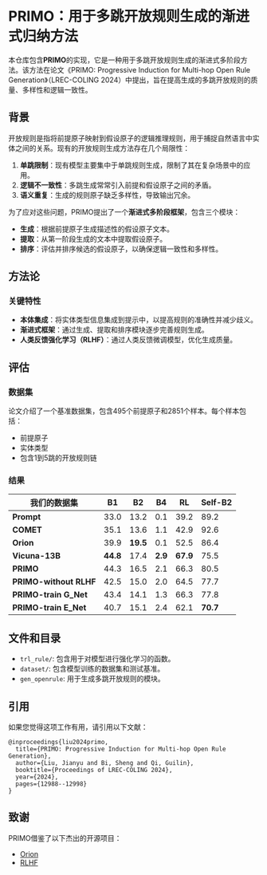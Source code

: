 # PRIMO：用于多跳开放规则生成的渐进式归纳方法

本仓库包含**PRIMO**的实现，它是一种用于多跳开放规则生成的渐进式多阶段方法。该方法在论文《PRIMO: Progressive Induction for Multi-hop Open Rule Generation》（LREC-COLING 2024）中提出，旨在提高生成的多跳开放规则的质量、多样性和逻辑一致性。

## 背景

开放规则是指将前提原子映射到假设原子的逻辑推理规则，用于捕捉自然语言中实体之间的关系。现有的开放规则生成方法存在几个局限性：
1. **单跳限制**：现有模型主要集中于单跳规则生成，限制了其在复杂场景中的应用。
2. **逻辑不一致性**：多跳生成常常引入前提和假设原子之间的矛盾。
3. **语义重复**：生成的规则原子缺乏多样性，导致输出冗余。

为了应对这些问题，PRIMO提出了一个**渐进式多阶段框架**，包含三个模块：
- **生成**：根据前提原子生成描述性的假设原子文本。
- **提取**：从第一阶段生成的文本中提取假设原子。
- **排序**：评估并排序候选的假设原子，以确保逻辑一致性和多样性。

## 方法论

### 关键特性
- **本体集成**：将实体类型信息集成到提示中，以提高规则的准确性并减少歧义。
- **渐进式框架**：通过生成、提取和排序模块逐步完善规则生成。
- **人类反馈强化学习（RLHF）**：通过人类反馈微调模型，优化生成质量。

## 评估

### 数据集
论文介绍了一个基准数据集，包含495个前提原子和2851个样本。每个样本包括：
- 前提原子
- 实体类型
- 包含1到5跳的开放规则链

### 结果
| 我们的数据集             | B1   | B2   | B4   | RL   | Self-B2 |
|-------------------------|------|------|------|------|---------|
| **Prompt**              | 33.0 | 13.2 | 0.1  | 39.2 | 89.2    |
| **COMET**               | 35.1 | 13.6 | 1.1  | 42.9 | 92.6    |
| **Orion**               | 39.9 | **19.5** | 0.1  | 52.5 | 86.4    |
| **Vicuna-13B**          | **44.8** | 17.4 | **2.9** | **67.9** | 75.5    |
| **PRIMO**               | 44.3 | 16.5 | 2.1  | 66.3 | 80.5    |
| **PRIMO-without RLHF**  | 42.5 | 15.0 | 2.0  | 64.5 | 77.7    |
| **PRIMO-train G_Net**   | 43.4 | 14.1 | 1.3  | 66.3 | 77.8    |
| **PRIMO-train E_Net**   | 40.7 | 15.1 | 2.4  | 62.1 | **70.7** |

## 文件和目录
* `trl_rule/`: 包含用于对模型进行强化学习的函数。
* `dataset/`: 包含模型训练的数据集和测试基准。
* `gen_openrule`: 用于生成多跳开放规则的模块。

## 引用
如果您觉得这项工作有用，请引用以下文献：
```
@inproceedings{liu2024primo,
  title={PRIMO: Progressive Induction for Multi-hop Open Rule Generation},
  author={Liu, Jianyu and Bi, Sheng and Qi, Guilin},
  booktitle={Proceedings of LREC-COLING 2024},
  year={2024},
  pages={12988--12998}
}
```

## 致谢
PRIMO借鉴了以下杰出的开源项目：
- [Orion](https://github.com/chenxran/Orion)
- [RLHF](https://github.com/HarderThenHarder/transformers_tasks/tree/main/RLHF)
